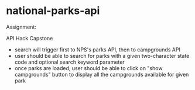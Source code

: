 # national-parks-api

Assignment:

API Hack Capstone

- search will trigger first to NPS's parks API, then to campgrounds API
- user should be able to search for parks with a given two-character state code and optional search keyword parameter
- once parks are loaded, user should be able to click on "show campgrounds" button to display all the campgrounds available for given park
